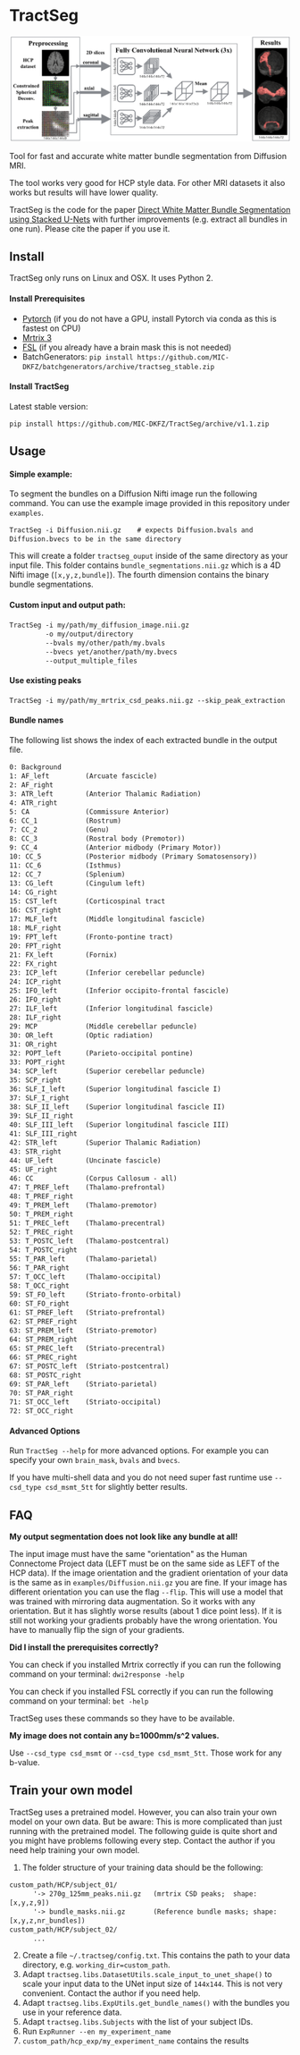 # TractSeg
 
![Alt text](examples/Pipeline_img_for_readme.png)

Tool for fast and accurate white matter bundle segmentation from Diffusion MRI.

The tool works very good for HCP style data. For other MRI datasets it also works but results 
will have lower quality.

TractSeg is the code for the paper [Direct White Matter Bundle Segmentation using Stacked U-Nets](https://arxiv.org/abs/1703.02036) 
with further improvements (e.g. extract all bundles in one run). Please cite the paper if you use it. 


## Install
TractSeg only runs on Linux and OSX. It uses Python 2.

#### Install Prerequisites
* [Pytorch](http://pytorch.org/) (if you do not have a GPU, install Pytorch via conda as this is fastest on CPU)
* [Mrtrix 3](http://mrtrix.readthedocs.io/en/latest/installation/linux_install.html)
* [FSL](https://fsl.fmrib.ox.ac.uk/fsl/fslwiki/FslInstallation) (if you already have a brain mask this is not needed)
* BatchGenerators: `pip install https://github.com/MIC-DKFZ/batchgenerators/archive/tractseg_stable.zip`

#### Install TractSeg
Latest stable version:
```
pip install https://github.com/MIC-DKFZ/TractSeg/archive/v1.1.zip
```

## Usage

#### Simple example:
To segment the bundles on a Diffusion Nifti image run the following command. 
You can use the example image provided in this repository under `examples`.  
```
TractSeg -i Diffusion.nii.gz    # expects Diffusion.bvals and Diffusion.bvecs to be in the same directory
```
This will create a folder `tractseg_ouput` inside of the same directory as your input file. 
This folder contains `bundle_segmentations.nii.gz` which is a 4D Nifti image (`[x,y,z,bundle]`). 
The fourth dimension contains the binary bundle segmentations. 

#### Custom input and output path:
```
TractSeg -i my/path/my_diffusion_image.nii.gz
         -o my/output/directory
         --bvals my/other/path/my.bvals
         --bvecs yet/another/path/my.bvecs
         --output_multiple_files
```

#### Use existing peaks
```
TractSeg -i my/path/my_mrtrix_csd_peaks.nii.gz --skip_peak_extraction
```

#### Bundle names
The following list shows the index of 
each extracted bundle in the output file.
```
0: Background
1: AF_left         (Arcuate fascicle)
2: AF_right
3: ATR_left        (Anterior Thalamic Radiation)
4: ATR_right
5: CA              (Commissure Anterior)
6: CC_1            (Rostrum)
7: CC_2            (Genu)
8: CC_3            (Rostral body (Premotor))
9: CC_4            (Anterior midbody (Primary Motor))
10: CC_5           (Posterior midbody (Primary Somatosensory))
11: CC_6           (Isthmus)
12: CC_7           (Splenium)
13: CG_left        (Cingulum left)
14: CG_right   
15: CST_left       (Corticospinal tract
16: CST_right 
17: MLF_left       (Middle longitudinal fascicle)
18: MLF_right
19: FPT_left       (Fronto-pontine tract)
20: FPT_right 
21: FX_left        (Fornix)
22: FX_right
23: ICP_left       (Inferior cerebellar peduncle)
24: ICP_right 
25: IFO_left       (Inferior occipito-frontal fascicle) 
26: IFO_right
27: ILF_left       (Inferior longitudinal fascicle) 
28: ILF_right 
29: MCP            (Middle cerebellar peduncle)
30: OR_left        (Optic radiation) 
31: OR_right
32: POPT_left      (Parieto‐occipital pontine)
33: POPT_right 
34: SCP_left       (Superior cerebellar peduncle)
35: SCP_right 
36: SLF_I_left     (Superior longitudinal fascicle I)
37: SLF_I_right 
38: SLF_II_left    (Superior longitudinal fascicle II)
39: SLF_II_right
40: SLF_III_left   (Superior longitudinal fascicle III)
41: SLF_III_right 
42: STR_left       (Superior Thalamic Radiation)
43: STR_right 
44: UF_left        (Uncinate fascicle) 
45: UF_right 
46: CC             (Corpus Callosum - all)
47: T_PREF_left    (Thalamo-prefrontal)
48: T_PREF_right 
49: T_PREM_left    (Thalamo-premotor)
50: T_PREM_right 
51: T_PREC_left    (Thalamo-precentral)
52: T_PREC_right 
53: T_POSTC_left   (Thalamo-postcentral)
54: T_POSTC_right 
55: T_PAR_left     (Thalamo-parietal)
56: T_PAR_right 
57: T_OCC_left     (Thalamo-occipital)
58: T_OCC_right 
59: ST_FO_left     (Striato-fronto-orbital)
60: ST_FO_right 
61: ST_PREF_left   (Striato-prefrontal)
62: ST_PREF_right 
63: ST_PREM_left   (Striato-premotor)
64: ST_PREM_right 
65: ST_PREC_left   (Striato-precentral)
66: ST_PREC_right 
67: ST_POSTC_left  (Striato-postcentral)
68: ST_POSTC_right
69: ST_PAR_left    (Striato-parietal)
70: ST_PAR_right 
71: ST_OCC_left    (Striato-occipital)
72: ST_OCC_right
```


#### Advanced Options
Run `TractSeg --help` for more advanced options. For example you can specify your own `brain_mask`,
`bvals` and `bvecs`.

If you have multi-shell data and you do not need super fast runtime use `--csd_type csd_msmt_5tt` for slightly better results.


## FAQ
**My output segmentation does not look like any bundle at all!**

The input image must have the same "orientation" as the Human Connectome Project data (LEFT must be 
on the same side as LEFT of the HCP data). If the image 
orientation and the gradient orientation of your data is the same as in `examples/Diffusion.nii.gz`
you are fine. If your image has different orientation you can use the flag `--flip`. This will use a 
model that was trained with mirroring data augmentation. So it works with any orientation. 
But it has slightly worse results (about 1 dice point less).
If it is still not working your gradients probably have the wrong orientation. You have to manually 
flip the sign of your gradients. 


**Did I install the prerequisites correctly?**

You can check if you installed Mrtrix correctly if you can run the following command on your terminal:
`dwi2response -help`

You can check if you installed FSL correctly if you can run the following command on your terminal: 
`bet -help`

TractSeg uses these commands so they have to be available.

**My image does not contain any b=1000mm/s^2 values.**

Use `--csd_type csd_msmt` or `--csd_type csd_msmt_5tt`. Those work for any b-value.


## Train your own model
TractSeg uses a pretrained model. However, you can also train your own model on your own data.
But be aware: This is more complicated than just running with the pretrained model. The following 
guide is quite short and you might have problems following every step. Contact the author if
you need help training your own model.

1. The folder structure of your training data should be the following:
```
custom_path/HCP/subject_01/
      '-> 270g_125mm_peaks.nii.gz   (mrtrix CSD peaks;  shape: [x,y,z,9])
      '-> bundle_masks.nii.gz       (Reference bundle masks; shape: [x,y,z,nr_bundles])
custom_path/HCP/subject_02/
      ...
```
2. Create a file `~/.tractseg/config.txt`. This contains the path to your data directory, e.g.
`working_dir=custom_path`.
3. Adapt `tractseg.libs.DatasetUtils.scale_input_to_unet_shape()` to scale your input data to the 
UNet input size of `144x144`. This is not very convenient. Contact the author if you need help.
4. Adapt `tractseg.libs.ExpUtils.get_bundle_names()` with the bundles you use in your reference data.
4. Adapt `tractseg.libs.Subjects` with the list of your subject IDs.
5. Run `ExpRunner --en my_experiment_name` 
6. `custom_path/hcp_exp/my_experiment_name` contains the results


